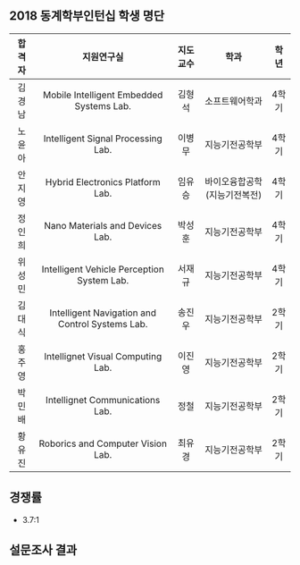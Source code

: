 
## 2018 동계학부인턴십 학생 명단
| 합격자 | 지원연구실 | 지도교수 | 학과 | 학년 | 
|:--:|:--:|:--:|:--:|:--:|
| 김경남 | Mobile Intelligent Embedded Systems Lab. | 김형석 | 소프트웨어학과 | 4학기 | 
| 노윤아 | Intelligent Signal Processing Lab. | 이병무 | 지능기전공학부 | 4학기 |
| 안지영 | Hybrid Electronics Platform Lab. | 임유승 | 바이오융합공학(지능기전복전) | 4학기 | 
| 정인희 | Nano Materials and Devices Lab. | 박성훈 | 지능기전공학부 | 4학기 | 
| 위성민 | Intelligent Vehicle Perception System Lab. | 서재규 | 지능기전공학부 | 4학기 | 
| 김대식 | Intelligent Navigation and Control Systems Lab. | 송진우 | 지능기전공학부 | 2학기 | 
| 홍주영 | Intellignet Visual Computing Lab. | 이진영 | 지능기전공학부 | 2학기 |
| 박민배 | Intellignet Communications Lab. | 정철 | 지능기전공학부 | 2학기 | 
| 황유진 | Roborics and Computer Vision Lab. | 최유경 | 지능기전공학부 | 2학기 | 


## 경쟁률
- 3.7:1


## 설문조사 결과
